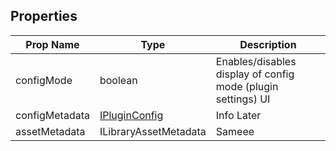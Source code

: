 ## Properties

| Prop Name | Type | Description |
| --------------------- | ------ | ------------------- |
| configMode | boolean | Enables/disables display of config mode (plugin settings) UI |
| configMetadata | [IPluginConfig](/Documentation/Interfaces/IPluginConfig.md) | Info Later |
| assetMetadata | ILibraryAssetMetadata | Sameee |